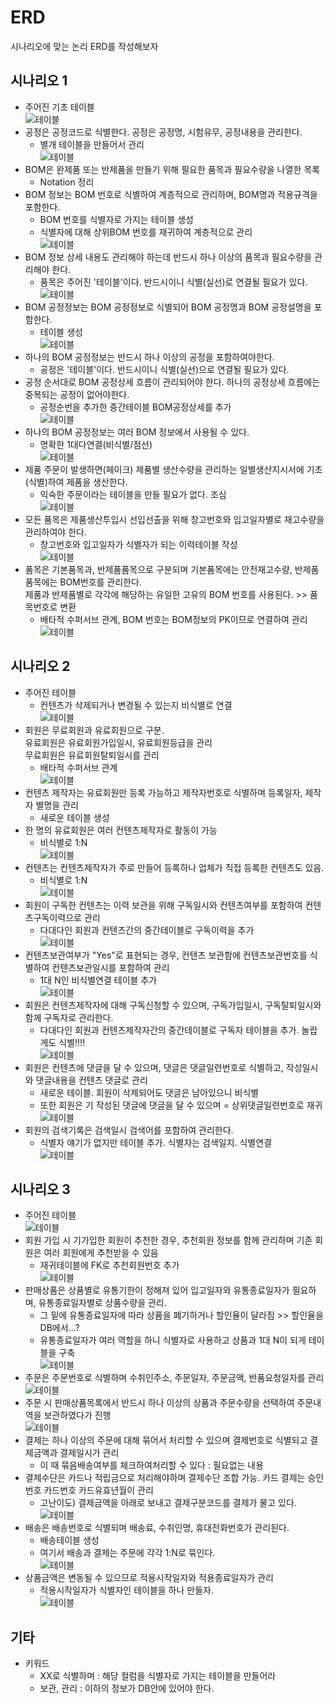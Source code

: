 # ERD

시나리오에 맞는 논리 ERD를 작성해보자

## 시나리오 1

- 주어진 기초 테이블  
  ![테이블](Scenario1/2023-05-20-19-56-58.png)
- 공정은 공정코드로 식별한다. 공정은 공정명, 시험유무, 공정내용을 관리한다.
  - 별개 테이블을 만들어서 관리  
  ![테이블](Scenario1/2023-05-20-14-49-00.png)
- BOM은 완제품 또는 반제품을 만들기 위해 필요한 품목과 필요수량을 나열한 목록
  - Notation 정리
- BOM 정보는 BOM 번호로 식별하여 계층적으로 관리하며, BOM명과 적용규격을 포함한다.
  - BOM 번호를 식별자로 가지는 테이블 생성  
  - 식별자에 대해 상위BOM 번호를 재귀하여 계층적으로 관리  
  ![테이블](Scenario1/2023-05-20-18-57-23.png)
- BOM 정보 상세 내용도 관리해야 하는데 반드시 하나 이상의 품목과 필요수량을 관리해야 한다.
  - 품목은 주어진 '테이블'이다. 반드시이니 식별(실선)로 연결될 필요가 있다.  
  ![테이블](Scenario1/2023-05-20-20-06-06.png)
- BOM 공정정보는 BOM 공정정보로 식별되어 BOM 공정명과 BOM 공정설명을 포함한다.
  - 테이블 생성  
  ![테이블](Scenario1/2023-05-20-20-12-48.png)
- 하나의 BOM 공정정보는 반드시 하나 이상의 공정을 포함하여야한다.
  - 공정은 '테이블'이다. 반드시이니 식별(실선)으로 연결될 필요가 있다.
- 공정 순서대로 BOM 공정상세 흐름이 관리되어야 한다. 하나의 공정상세 흐름에는 중복되는 공정이 없어야한다.
  - 공정순번을 추가한 중간테이블 BOM공정상세를 추가  
  ![테이블](Scenario1/2023-05-20-22-28-44.png)
- 하나의 BOM 공정정보는 여러 BOM 정보에서 사용될 수 있다.
  - 명확한 1대다연결(비식별/점선)  
  ![테이블](Scenario1/2023-05-20-22-29-54.png)
- 제품 주문이 발생하면(페이크) 제품별 생산수량을 관리하는 일별생산지시서에 기초(식별)하여 제품을 생산한다.
  - 익숙한 주문이라는 테이블을 만들 필요가 없다. 조심  
  ![테이블](Scenario1/2023-05-20-22-31-34.png)
- 모든 품목은 제품생산투입시 선입선출을 위해 창고번호와 입고일자별로 재고수량을 관리하여야 한다.
  - 창고번호와 입고일자가 식별자가 되는 이력테이블 작성  
  ![테이블](Scenario1/2023-05-20-22-33-38.png)
- 품목은 기본품목과, 반제품품목으로 구분되며 기본품목에는 안전재고수량, 반제품품목에는 BOM번호를 관리한다.  
제품과 반제품별로 각각에 해당하는 유일한 고유의 BOM 번호를 사용된다. >> 품목번호로 변환
  - 배타적 수퍼서브 관계, BOM 번호는 BOM정보의 PK이므로 연결하여 관리  
  ![테이블](Scenario1/2023-05-20-22-38-05.png)

## 시나리오 2

- 주어진 테이블
  - 컨텐츠가 삭제되거나 변경될 수 있는지 비식별로 연결  
  ![테이블](Scenario2/2023-05-21-11-50-55.png)
- 회원은 무료회원과 유료회원으로 구분.  
유료회원은 유료회원가입일시, 유료회원등급을 관리  
무료회원은 유료회원탈퇴일시를 관리
  - 배타적 수퍼서브 관계  
  ![테이블](Scenario2/2023-05-21-11-47-01.png)
- 컨텐츠 제작자는 유료회원만 등록 가능하고 제작자번호로 식별하며 등록일자, 제작자 별명을 관리
  - 새로운 테이블 생성
- 한 명의 유료회원은 여러 컨텐츠제작자로 활동이 가능
  - 비식별로 1:N  
  ![테이블](Scenario2/2023-05-21-12-17-49.png)
- 컨텐츠는 컨텐츠제작자가 주로 만들어 등록하나 업체가 직접 등록한 컨텐츠도 있음.
  - 비식별로 1:N  
  ![테이블](Scenario2/2023-05-22-13-44-15.png)
- 회원이 구독한 컨텐츠는 이력 보관을 위해 구독일시와 컨텐츠여부를 포함하여 컨텐츠구독이력으로 관리
  - 다대다인 회원과 컨텐츠간의 중간테이블로 구독이력을 추가  
  ![테이블](Scenario2/2023-05-21-12-23-38.png)
- 컨텐츠보관여부가 "Yes"로 표현되는 경우, 컨텐츠 보관함에 컨텐츠보관번호를 식별하여 컨텐츠보관일시를 포함하여 관리
  - 1대 N인 비식별연결 테이블 추가  
  ![테이블](Scenario2/2023-05-21-12-26-11.png)
- 회원은 컨텐츠제작자에 대해 구독신청할 수 있으며, 구독가입일시, 구독탈퇴일시와 함께 구독자로 관리한다.
  - 다대다인 회원과 컨텐츠제작자간의 중간테이블로 구독자 테이블을 추가. 놀랍게도 식별!!!!  
  ![테이블](Scenario2/2023-05-22-13-48-22.png)
- 회원은 컨텐츠에 댓글을 달 수 있으며, 댓글은 댓글일련번호로 식별하고, 작성일시와 댓글내용을 컨텐츠 댓글로 관리
  - 새로운 테이블. 회원이 삭제되어도 댓글은 남아있으니 비식별
  - 또한 회원은 기 작성된 댓글에 댓글을 달 수 있으며 = 상위댓글일련번호로 재귀  
  ![테이블](Scenario2/2023-05-21-12-37-08.png)
- 회원의 검색기록은 검색일시 검색어를 포함하여 관리한다.
  - 식별자 얘기가 없지만 테이블 추가. 식별자는 검색일지. 식별연결  
  ![테이블](Scenario2/2023-05-21-12-37-47.png)

## 시나리오 3

- 주어진 테이블  
  ![테이블](Scenario3/2.png)
- 회원 가입 시 기가입한 회원이 추천한 경우, 추천회원 정보를 함께 관리하며 기존 회원은 여러 회원에게 추천받을 수 있음
  - 재귀테이블에 FK로 추천회원번호 추가  
  ![테이블](Scenario3/1.png)
- 판매상품은 상품별로 유통기한이 정해져 있어 입고일자와 유통종료일자가 필요하며, 유통종료일자별로 상품수량을 관리.
  - 그 밑에 유통종료일자에 따라 상품을 폐기하거나 할인율이 달라짐 >> 할인율을 DB에서...?
  - 유통종료일자가 여러 역할을 하니 식별자로 사용하고 상품과 1대 N이 되게 테이블을 구축  
  ![테이블](Scenario3/3.png)
- 주문은 주문번호로 식별하며 수취인주소, 주문일자, 주문금액, 반품요청일자를 관리  
  ![테이블](Scenario3/4.png)
- 주문 시 판매상품목록에서 반드시 하나 이상의 상품과 주문수량을 선택하여 주문내역을 보관하였다가 진행  
  ![테이블](Scenario3/5.png)
- 결제는 하나 이상의 주문에 대해 묶어서 처리할 수 있으며 결제번호로 식별되고 결제금액과 결제일시가 관리
  - 이 때 묶음배송여부를 체크하여처리할 수 있다 : 필요없는 내용
- 결제수단은 카드나 적립금으로 처리해야하며 결제수단 조합 가능. 카드 결제는 승인번호 카드번호 카드유효년월이 관리
  - 고난이도) 결제금액을 아래로 보내고 결제구분코드를 결제가 물고 있다.  
  ![테이블](Scenario3/6.png)
- 배송은 배송번호로 식별되며 배송료, 수취인명, 휴대전화번호가 관리된다.
  - 배송테이블 생성
  - 여기서 배송과 결제는 주문에 각각 1:N로 묶인다.  
    ![테이블](Scenario3/7.png)
- 상품금액은 변동될 수 있으므로 적용시작일자와 적용종료일자가 관리
  - 적용시작일자가 식별자인 테이블을 하나 만들자.  
  ![테이블](Scenario3/8.png)

## 기타

- 키워드
  - XX로 식별하며 : 해당 컬럼을 식별자로 가지는 테이블을 만들어라
  - 보관, 관리 : 이하의 정보가 DB안에 있어야 한다.
